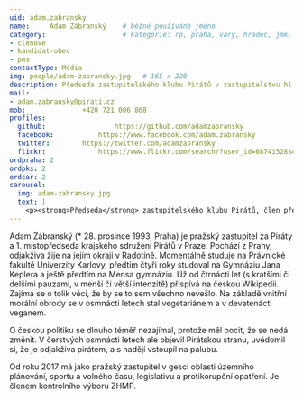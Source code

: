 ```yaml
---
uid: adam.zabransky
name:     Adam Zábranský  	# běžně používáné jméno
category:                 	# kategorie: rp, praha, vary, hradec, jmk, senat
- clenove
- kandidat-obec
- pms
contactType: Média
img: people/adam-zabransky.jpg   # 165 x 220
description: Předseda zastupitelského klubu Pirátů v zastupitelstvu hl. m. Prahy, 1. místopředseda krajského sdružení Pirátů v Praze             	# kratký popis, max 160 znaků
mail:
- adam.zabransky@pirati.cz
mob:			  +420 721 006 868
profiles:
  github:                 https://github.com/adamzabransky
  facebook: 		  https://www.facebook.com/adam.zabransky
  twitter: 		  https://twitter.com/adamzabransky
  flickr:     		  https://www.flickr.com/search/?user_id=68741528%40N03&sort=date-taken-desc&view_all=1&text=adam%20z%C3%A1bransk%C3%BD
ordpraha: 2
ordpks: 2
ordcar: 2
carousel:
  img: adam-zabransky.jpg
  text: |
    <p><strong>Předseda</strong> zastupitelského klubu Pirátů, člen předsednictva krajského sdružení Pirátů v Praze. </p>
---
```


Adam Zábranský (* 28. prosince 1993, Praha) je pražský zastupitel za Piráty a 1. místopředseda krajského sdružení Pirátů v Praze. Pochází z Prahy, odjakživa žije na jejím okraji v Radotíně. Momentálně studuje na Právnické fakultě Univerzity Karlovy, předtím čtyři roky studoval na Gymnáziu Jana Keplera a ještě předtím na Mensa gymnáziu. Už od čtrnácti let (s kratšími či delšími pauzami, v menší či větší intenzitě) přispívá na českou Wikipedii. Zajímá se o tolik věcí, že by se to sem všechno nevešlo. Na základě vnitřní morální obrody se v osmnácti letech stal vegetariánem a v devatenácti veganem.

O českou politiku se dlouho téměř nezajímal, protože měl pocit, že se nedá změnit. V čerstvých osmnácti letech ale objevil Pirátskou stranu, uvědomil si, že je odjakživa pirátem, a s nadějí vstoupil na palubu.

Od roku 2017 má jako pražský zastupitel v gesci oblasti územního plánování, sportu a volného času, legislativu a protikorupční opatření. Je členem kontrolního výboru ZHMP.
